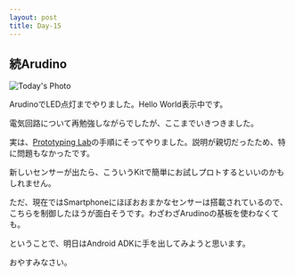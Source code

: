 ```yaml
---
layout: post
title: Day-15
---
```


## 続Arudino
![Today's Photo](http://instagr.am/p/qrN_XVDpad/media?size=m)

ArudinoでLED点灯までやりました。Hello World表示中です。

電気回路について再勉強しながらでしたが、ここまでいきつきました。

実は、[Prototyping Lab](http://www.oreilly.co.jp/books/9784873114538/)の手順にそってやりました。説明が親切だったため、特に問題もなかったです。

新しいセンサーが出たら、こういうKitで簡単にお試しプロトするといいのかもしれません。

ただ、現在ではSmartphoneにほぼおおまかなセンサーは搭載されているので、
こちらを制御したほうが面白そうです。わざわざArudinoの基板を使わなくても。

ということで、明日はAndroid ADKに手を出してみようと思います。

おやすみなさい。